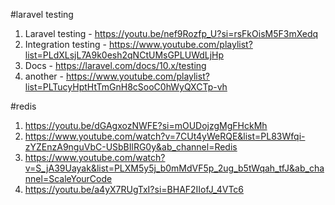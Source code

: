 #laravel testing
1. Laravel testing - https://youtu.be/nef9Rozfp_U?si=rsFkOisM5F3mXedq
2. Integration testing - https://www.youtube.com/playlist?list=PLdXLsjL7A9k0esh2qNCtUMsGPLUWdLjHp
3. Docs - https://laravel.com/docs/10.x/testing
4. another - https://www.youtube.com/playlist?list=PLTucyHptHtTmGnH8cSooC0hWyQXCTp-vh

#redis
1. https://youtu.be/dGAgxozNWFE?si=mOUDojzgMgFHckMh
2. https://www.youtube.com/watch?v=7CUt4yWeRQE&list=PL83Wfqi-zYZEnzA9nguVbC-USbBIlRG0y&ab_channel=Redis
3. https://www.youtube.com/watch?v=S_jA39Uayak&list=PLXM5y5j_b0mMdVF5p_2ug_b5tWqah_tfJ&ab_channel=ScaleYourCode
4. https://youtu.be/a4yX7RUgTxI?si=BHAF2IIofJ_4VTc6
